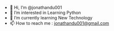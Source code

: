 - 👋 Hi, I’m @jonathandu001
- 👀 I’m interested in Learning Python
- 🌱 I’m currently learning New Technology
- 📫 How to reach me : jonathandu001@gmail.com

<!---
jonathandu001/jonathandu001 is a ✨ special ✨ repository because its `README.md` (this file) appears on your GitHub profile.
You can click the Preview link to take a look at your changes.
--->
